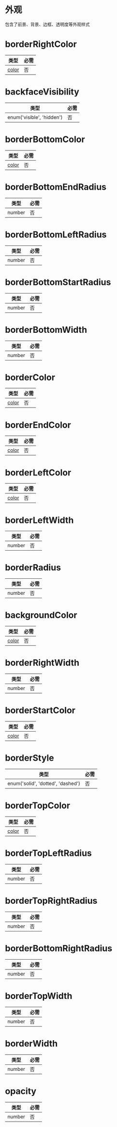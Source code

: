 # 外观

包含了前景、背景、边框、透明度等外观样式

# borderRightColor

| 类型               | 必需 |
| ------------------ | -------- |
| [color](color.md) | 否       |

# backfaceVisibility

| 类型                      | 必需 |
| ------------------------- | -------- |
| enum('visible', 'hidden') | 否       |

# borderBottomColor

| 类型               | 必需 |
| ------------------ | -------- |
| [color](color.md) | 否       |

# borderBottomEndRadius

| 类型   | 必需 |
| ------ | -------- |
| number | 否       |

# borderBottomLeftRadius

| 类型   | 必需 |
| ------ | -------- |
| number | 否       |

# borderBottomStartRadius

| 类型   | 必需 |
| ------ | -------- |
| number | 否       |

# borderBottomWidth

| 类型   | 必需 |
| ------ | -------- |
| number | 否       |

# borderColor

| 类型               | 必需 |
| ------------------ | -------- |
| [color](color.md) | 否       |

# borderEndColor

| 类型               | 必需 |
| ------------------ | -------- |
| [color](color.md) | 否       |

# borderLeftColor

| 类型               | 必需 |
| ------------------ | -------- |
| [color](color.md) | 否       |

# borderLeftWidth

| 类型   | 必需 |
| ------ | -------- |
| number | 否       |

# borderRadius

| 类型   | 必需 |
| ------ | -------- |
| number | 否       |

# backgroundColor

| 类型               | 必需 |
| ------------------ | -------- |
| [color](color.md) | 否       |

# borderRightWidth

| 类型   | 必需 |
| ------ | -------- |
| number | 否       |

# borderStartColor

| 类型               | 必需 |
| ------------------ | -------- |
| [color](color.md) | 否       |

# borderStyle

| 类型                              | 必需 |
| --------------------------------- | -------- |
| enum('solid', 'dotted', 'dashed') | 否       |

# borderTopColor

| 类型               | 必需 |
| ------------------ | -------- |
| [color](color.md) | 否       |

# borderTopLeftRadius

| 类型   | 必需 |
| ------ | -------- |
| number | 否       |

# borderTopRightRadius

| 类型   | 必需 |
| ------ | -------- |
| number | 否       |

# borderBottomRightRadius

| 类型   | 必需 |
| ------ | -------- |
| number | 否       |

# borderTopWidth

| 类型   | 必需 |
| ------ | -------- |
| number | 否       |

# borderWidth

| 类型   | 必需 |
| ------ | -------- |
| number | 否       |

# opacity

| 类型   | 必需 |
| ------ | -------- |
| number | 否       |
